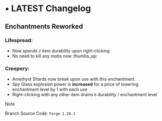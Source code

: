 
# ▪︎ **LATEST** Changelog
## Enchantments Reworked
### Lifespread:
- Now spends `2` item durability upon right-clicking
- No need to kill any mobs now :thumbs_up:
### Creepery:
- Amethyst Shards now break upon use with this enchantment.
- Spy Glass explosion power is **increased** for a price of lowering enchantment level by 1 with each use
- Right-clicking with any other item drains `8` durability / enchantment level

>[!NOTE]
>Branch Source Code: `Forge 1.20.1`

